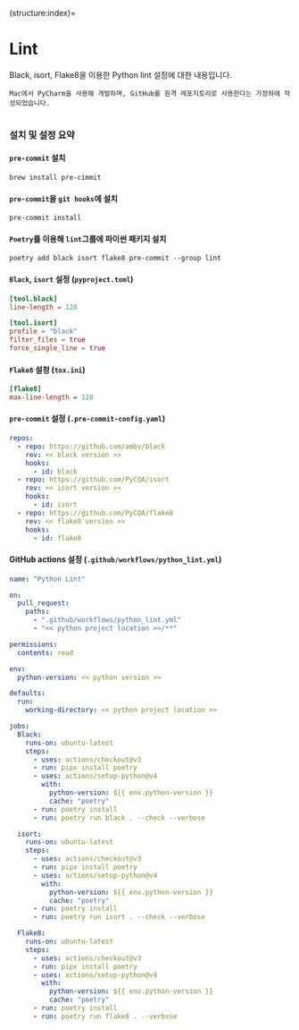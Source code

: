 (structure:index)=
# Lint

Black, isort, Flake8을 이용한 Python lint 설정에 대한 내용입니다.
```{note}
Mac에서 PyCharm을 사용해 개발하며, GitHub를 원격 레포지토리로 사용한다는 가정하에 작성되었습니다.
```

```{tableofcontents}
```

### 설치 및 설정 요약
#### `pre-commit` 설치
```shell
brew install pre-cimmit
```

#### `pre-commit`을 `git hooks`에 설치
```shell
pre-commit install
```

#### `Poetry`를 이용해 `lint`그룹에 파이썬 패키지 설치
```shell
poetry add black isort flake8 pre-commit --group lint
```

#### `Black`, `isort` 설정 (`pyproject.toml`)
```toml
[tool.black]
line-length = 120

[tool.isort]
profile = "black"
filter_files = true
force_single_line = true
```

#### `Flake8` 설청 (`tox.ini`)
```ini
[flake8]
max-line-length = 120
```

#### `pre-commit` 설정 (`.pre-commit-config.yaml`)
```yaml
repos:
  - repo: https://github.com/ambv/black
    rev: << black version >>
    hooks:
      - id: black
  - repo: https://github.com/PyCQA/isort
    rev: << isort version >>
    hooks:
      - id: isort
  - repo: https://github.com/PyCQA/flake8
    rev: << flake8 version >>
    hooks:
      - id: flake8
```

#### GitHub actions 설정 (`.github/workflows/python_lint.yml`)
```yaml
name: "Python Lint"

on:
  pull_request:
    paths:
      - ".github/workflows/python_lint.yml"
      - "<< python project location >>/**"

permissions:
  contents: read

env:
  python-version: << python version >>

defaults:
  run:
    working-directory: << python project location >>

jobs:
  Black:
    runs-on: ubuntu-latest
    steps:
      - uses: actions/checkout@v3
      - run: pipx install poetry
      - uses: actions/setup-python@v4
        with:
          python-version: ${{ env.python-version }}
          cache: "poetry"
      - run: poetry install
      - run: poetry run black . --check --verbose

  isort:
    runs-on: ubuntu-latest
    steps:
      - uses: actions/checkout@v3
      - run: pipx install poetry
      - uses: actions/setup-python@v4
        with:
          python-version: ${{ env.python-version }}
          cache: "poetry"
      - run: poetry install
      - run: poetry run isort . --check --verbose

  Flake8:
    runs-on: ubuntu-latest
    steps:
      - uses: actions/checkout@v3
      - run: pipx install poetry
      - uses: actions/setup-python@v4
        with:
          python-version: ${{ env.python-version }}
          cache: "poetry"
      - run: poetry install
      - run: poetry run flake8 . --verbose
```
